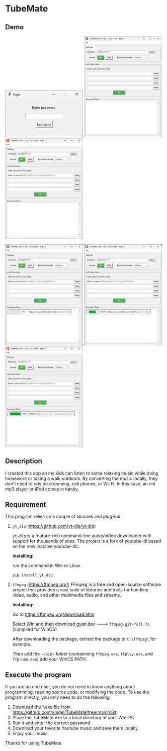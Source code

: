 # TubeMate


## Demo
<img src="https://github.com/xnigel/TubeMate/blob/main/demo/TubeMate_v01.01.00%20demo%200.png" width =250> <img src="https://github.com/xnigel/TubeMate/blob/main/demo/TubeMate_v01.01.00%20demo%201.png" width =250> <img src="https://github.com/xnigel/TubeMate/blob/main/demo/TubeMate_v01.01.00%20demo%202.png" width =250> 

<img src="https://github.com/xnigel/TubeMate/blob/main/demo/TubeMate_v01.01.00%20demo%203.png" width =250> <img src="https://github.com/xnigel/TubeMate/blob/main/demo/TubeMate_v01.01.00%20demo%204.png" width =250> <img src="https://github.com/xnigel/TubeMate/blob/main/demo/TubeMate_v01.01.00%20demo%205.png" width =250>

## Description
I created this app so my kids can listen to some relaxing music while doing homework or taking a walk outdoors. By converting the music locally, they don't need to rely on streaming, cell phones, or Wi-Fi. In this case, an old mp3 player or iPod comes in handy.

## Requirement
This program relies on a couple of libraries and plug-ins

1. `yt_dlp` (https://github.com/yt-dlp/yt-dlp)
    
    `yt-dlp` is a feature-rich command-line audio/video downloader with support for thousands of sites. The project is a fork of youtube-dl based on the now inactive youtube-dlc. 

    **Installing:**
    
    run the command in Win or Linux
    ```
    pip install yt_dlp
    ```
2. `ffmpeg` (https://ffmpeg.org/)
FFmpeg is a free and open-source software project that provides a vast suite of libraries and tools for handling video, audio, and other multimedia files and streams.

    **Installing:**
    
    Go to https://ffmpeg.org/download.html
    
    Select Win and then download gyan.dev ---> `ffmpeg-git-full.7z` (compiled for WinOS)
    
    After downloading the package, extract the package to `C:\ffmpeg\` for example. 
    
    Then add the `~\bin\` folder (containning `ffmpeg.exe`, `ffplay.exe`, and `ffprobe.exe`) add your WinOS PATH.

## Execute the program
If you are an end user, you do not need to know anything about programming, reading source code, or modifying the code.
To use the program directly, you only need to do the following:
1. Download the *.exe file from https://github.com/xnigel/TubeMate/tree/main/dist
2. Place the TubeMate.exe to a local directory of your Win-PC
3. Run it and enter the correct password
4. Download your favorite Youtube music and save them locally.
5. Enjoy your music.

Thanks for using TubeMate.

